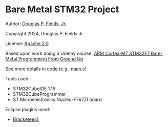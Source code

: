 # Bare Metal STM32 Project

Author: [Douglas P. Fields, Jr.](mailto:symbolics@lisp.engineer)

Copyright 2024, Douglas P. Fields Jr.

License: [Apache 2.0](https://www.apache.org/licenses/LICENSE-2.0.txt)

Based upon work doing a Udemy course:
[ARM Cortex-M7 STM32F7 Bare-Metal Programming From Ground Up](https://www.udemy.com/course/arm-cortex-m7-stm32f7-bare-metal-programming-from-ground-uptm/learn/lecture/26615904#overview)

See more details in code (e.g., [main.c](Src/main.c))

Tools used:

* STM32CubeIDE 1.16
* STM32CubeProgrammer
* ST Microelectronics Nucleo-F767ZI board

Eclipse plugins used:

* [Bracketeer2](https://marketplace.eclipse.org/content/bracketeer2)